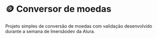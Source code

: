 # :coin: Conversor de moedas
Projeto simples de conversão de moedas com validação desenvolvido durante a semana de Imersãodev da Alura.
